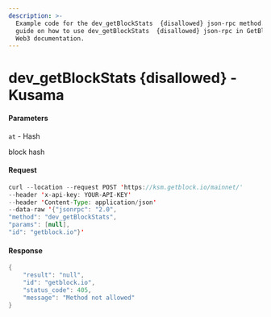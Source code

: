 ```yaml
---
description: >-
  Example code for the dev_getBlockStats  {disallowed} json-rpc method. Сomplete
  guide on how to use dev_getBlockStats  {disallowed} json-rpc in GetBlock.io
  Web3 documentation.
---
```


# dev\_getBlockStats {disallowed} - Kusama

#### Parameters

`at` - Hash

block hash

#### Request

```java
curl --location --request POST 'https://ksm.getblock.io/mainnet/' 
--header 'x-api-key: YOUR-API-KEY' 
--header 'Content-Type: application/json' 
--data-raw '{"jsonrpc": "2.0",
"method": "dev_getBlockStats",
"params": [null],
"id": "getblock.io"}'
```

#### Response

```java
{
    "result": "null",
    "id": "getblock.io",
    "status_code": 405,
    "message": "Method not allowed"
}
```
